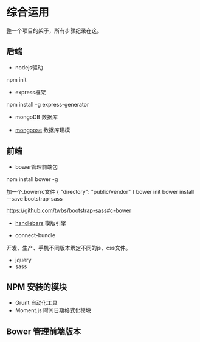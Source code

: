 # 综合运用

整一个项目的架子，所有步骤纪录在这。

## 后端

* nodejs驱动

npm init 

* express框架

npm install -g express-generator

* mongoDB 数据库

* [mongoose](http://mongoosejs.com/) 数据库建模

## 前端

* bower管理前端包

npm install bower -g

加一个.bowerrc文件
{
  "directory": "public/vendor"
}
bower init
bower install --save bootstrap-sass

https://github.com/twbs/bootstrap-sass#c-bower

* [handlebars](http://handlebarsjs.com/) 模版引擎


* connect-bundle

开发、生产、手机不同版本绑定不同的js、css文件。




* jquery
* sass

## NPM 安装的模块

* Grunt 自动化工具
* Moment.js 时间日期格式化模块


## Bower 管理前端版本

